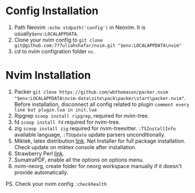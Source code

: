 # Config Installation
1. Path Neovim `:echo stdpath('config')` in Neovim. It is usually`$env:LOCALAPPDATA`.
2. Clone your nvim config to `git clone git@github.com:777uliahshafar/nvim.git "$env:LOCALAPPDATA\nvim"`
3. cd to nvim configration folder `nc`.

# Nvim Installation
1. Packer `git clone https://github.com/wbthomason/packer.nvim "$env:LOCALAPPDATA\nvim-data\site\pack\packer\start\packer.nvim"`. Before installation, disconnect all config related to plugin  `comment every line but plugin.lua in init.lua`
4. Ripgrep `scoop install ripgrep`, required for nvim-tree.
5. fd `scoop install fd` required for nvim-tree.
6. zig `scoop install zig` required for nvim-treesitter. `:TSInstallInfo` available language, `:TSUpdate` update parsers unconditionally.
7. Miktek, latex distribution [link](https://miktex.org/download). Net Installer for full package installation. Check update on miktex console after installation.
8. Strawberry Perl [link](https://strawberryperl.com/).
9. SumatraPDF, enable all the options on options menu.
10. nvim-neorg, create folder for neorg workspace manually if it doesn't provide automatically.

PS. Check your nvim config `:checkhealth`


